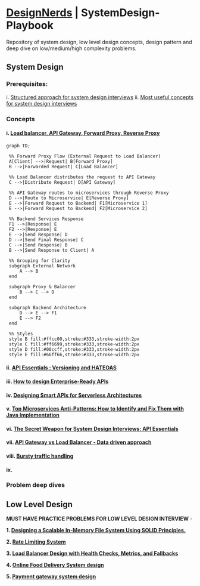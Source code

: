 # [DesignNerds](https://designnerds.medium.com/) | SystemDesign-Playbook


Repository of system design, low level design concepts, design pattern and deep dive on low/medium/high complexity problems. 


## System Design 
### Prerequisites: 
i. [Structured approach for system design interviews](https://medium.com/dev-nectar/structured-approach-for-system-design-interviews-ef616b2af1c7)
ii. [Most useful concepts for system design interviews](https://designnerds.medium.com/most-useful-concepts-for-system-design-interviews-part-1-da3b35e2c1b6)
 ### Concepts
   #### i. [Load balancer, API Gateway, Forward Proxy, Reverse Proxy](https://medium.com/dev-nectar/load-balancers-api-gateways-forward-proxies-and-reverse-proxies-cdd03e629553)
   ```mermaid
graph TD;

    %% Forward Proxy Flow (External Request to Load Balancer)
    A[Client] -->|Request| B[Forward Proxy]
    B -->|Forwarded Request| C[Load Balancer]
    
    %% Load Balancer distributes the request to API Gateway
    C -->|Distribute Request| D[API Gateway]
    
    %% API Gateway routes to microservices through Reverse Proxy
    D -->|Route to Microservice| E[Reverse Proxy]
    E -->|Forward Request to Backend| F1[Microservice 1]
    E -->|Forward Request to Backend| F2[Microservice 2]

    %% Backend Services Response
    F1 -->|Response| E
    F2 -->|Response| E
    E -->|Send Response| D
    D -->|Send Final Response| C
    C -->|Send Response| B
    B -->|Send Response to Client| A

    %% Grouping for Clarity
    subgraph External Network
        A --> B
    end

    subgraph Proxy & Balancer
        B --> C --> D
    end

    subgraph Backend Architecture
        D --> E --> F1
        E --> F2
    end

    %% Styles
    style B fill:#ffcc00,stroke:#333,stroke-width:2px
    style C fill:#ff6699,stroke:#333,stroke-width:2px
    style D fill:#00ccff,stroke:#333,stroke-width:2px
    style E fill:#66ff66,stroke:#333,stroke-width:2px

```
#### ii. [API Essentials : Versioning and HATEOAS](https://medium.com/dev-nectar/api-essentials-versioning-and-hateoas-ddd0b69685f7)
#### iii. [How to design Enterprise-Ready APIs](https://medium.com/dev-nectar/how-to-design-enterprise-ready-apis-5a19c141b09e)
#### iv. [Designing Smart APIs for Serverless Architectures](https://medium.com/dev-nectar/designing-smart-apis-for-serverless-architectures-17f9a45608b8)
#### v. [Top Microservices Anti-Patterns: How to Identify and Fix Them with Java Implementation](https://medium.com/dev-nectar/top-microservices-anti-patterns-how-to-identify-and-fix-them-with-java-implementation-440918569d36)
#### vi. [The Secret Weapon for System Design Interviews: API Essentials](https://medium.com/dev-nectar/the-secret-weapon-for-system-design-interviews-api-essentials-8665c6585d9a)
#### vii. [API Gateway vs Load Balancer - Data driven approach](https://medium.com/dev-nectar/system-design-concepts-api-gateway-vs-load-balancer-71d7f2fd048e)
#### viii. [Bursty traffic handling](https://designnerds.medium.com/system-design-concepts-bursty-traffic-handling-7738127f5a0d)
#### ix. 
 
 ### Problem deep dives

## Low Level Design

**MUST HAVE PRACTICE PROBLEMS FOR LOW LEVEL DESIGN INTERVIEW** - 

**1. [Designing a Scalable In-Memory File System Using SOLID Principles.](https://blog.devgenius.io/low-level-design-designing-a-scalable-in-memory-file-system-using-solid-principles-df792aa21f6d)** 

**2. [Rate Limiting System](https://levelup.gitconnected.com/low-level-design-rate-limiting-system-a815eac97fea?source=user_profile_page---------0-------------9e7bd989dd82---------------)** 

**3. [Load Balancer Design with Health Checks, Metrics, and Fallbacks](https://blog.devgenius.io/low-level-design-load-balancer-design-with-health-checks-metrics-and-fallbacks-e7ef23a8620a)** 

**4. [Online Food Delivery System design](https://levelup.gitconnected.com/low-level-design-online-food-delivery-system-a-solid-and-scalable-architecture-ae2ab287d9a8)** 

**5. [Payment gateway system design](https://blog.devgenius.io/low-level-design-payment-gateway-system-aead85996fd9)** 
